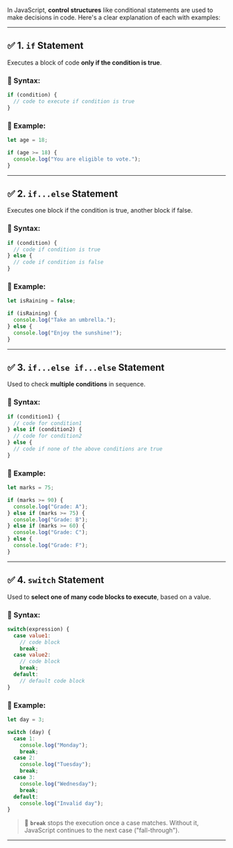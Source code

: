 In JavaScript, **control structures** like conditional statements are used to make decisions in code. Here's a clear explanation of each with examples:

---

## ✅ 1. `if` Statement

Executes a block of code **only if the condition is true**.

### 🔹 Syntax:

```javascript
if (condition) {
  // code to execute if condition is true
}
```

### 🔹 Example:

```javascript
let age = 18;

if (age >= 18) {
  console.log("You are eligible to vote.");
}
```

---

## ✅ 2. `if...else` Statement

Executes one block if the condition is true, another block if false.

### 🔹 Syntax:

```javascript
if (condition) {
  // code if condition is true
} else {
  // code if condition is false
}
```

### 🔹 Example:

```javascript
let isRaining = false;

if (isRaining) {
  console.log("Take an umbrella.");
} else {
  console.log("Enjoy the sunshine!");
}
```

---

## ✅ 3. `if...else if...else` Statement

Used to check **multiple conditions** in sequence.

### 🔹 Syntax:

```javascript
if (condition1) {
  // code for condition1
} else if (condition2) {
  // code for condition2
} else {
  // code if none of the above conditions are true
}
```

### 🔹 Example:

```javascript
let marks = 75;

if (marks >= 90) {
  console.log("Grade: A");
} else if (marks >= 75) {
  console.log("Grade: B");
} else if (marks >= 60) {
  console.log("Grade: C");
} else {
  console.log("Grade: F");
}
```

---

## ✅ 4. `switch` Statement

Used to **select one of many code blocks to execute**, based on a value.

### 🔹 Syntax:

```javascript
switch(expression) {
  case value1:
    // code block
    break;
  case value2:
    // code block
    break;
  default:
    // default code block
}
```

### 🔹 Example:

```javascript
let day = 3;

switch (day) {
  case 1:
    console.log("Monday");
    break;
  case 2:
    console.log("Tuesday");
    break;
  case 3:
    console.log("Wednesday");
    break;
  default:
    console.log("Invalid day");
}
```

> 🔸 **`break`** stops the execution once a case matches. Without it, JavaScript continues to the next case ("fall-through").

---


